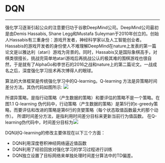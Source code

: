 # DQN

***
强化学习逐渐引起公众的注意要归功于谷歌DeepMind公司。DeepMind公司最初是由Demis Hassabis, Shane Legg和Mustafa Suleyman于2010年创立的。创始人Hassabis有三重身份：游戏开发者，神经科学家以及人工智能创业者。Hassabis的游戏开发者的身份使人不难理解DeepMind在nature上发表的第一篇论文是以雅达利（atari）游戏为背景的。同时，Hassabis又是国际象棋高手，对棋类很擅长，挑战完简单地atari游戏后再挑战公认的极其难的围棋游戏也很自然，于是就有了AlphaGo和李世石的2016之战和nature上的第二篇论文。一战成名之后，深度强化学习技术再次博得人的眼球。

算法的大体框架是传统强化学习中的Q-learning。Q-learning 方法是异策略时间差分方法。其伪代码如图所示:
![](https://pic1.zhimg.com/80/v2-08ab664521ca4d88c4f30464d234e3b5_hd.jpg)

所谓异策略，是指行动策略（产生数据的策略）和要评估的策略不是一个策略。在图1.1 Q-learning 伪代码中，行动策略（产生数据的策略）是第5行的ε-greedy策略，而要评估和改进的策略是第6行的贪婪策略（每个状态取值函数最大的那个动作）。
所谓时间差分方法，是指利用时间差分目标来更新当前行为值函数。
在Q-learning伪代码中，时间差分目标为![](https://www.zhihu.com/equation?tex=r_t%2B%5Cgamma%5Cmax_aQ%5Cleft%28s_%7Bt%2B1%7D%2Ca%5Cright%29)

DQN对Q-learning的修改主要体现在以下三个方面：
* DQN利用深度卷积神经网络逼近值函数
* DQN利用了经验回放对强化学习的学习过程进行训练
* DQN独立设置了目标网络来单独处理时间差分算法中的TD偏差。
